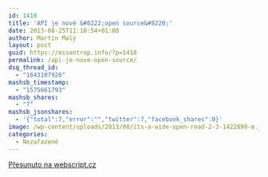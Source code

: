 ```yaml
---
id: 1418
title: 'API je nové &#8222;open source&#8220;'
date: 2013-08-25T11:18:54+01:00
author: Martin Malý
layout: post
guid: https://misantrop.info/?p=1418
permalink: /api-je-nove-open-source/
dsq_thread_id:
  - "1643107926"
mashsb_timestamp:
  - "1575661793"
mashsb_shares:
  - "7"
mashsb_jsonshares:
  - '{"total":7,"error":"","twitter":7,"facebook_shares":0}'
image: /wp-content/uploads/2013/08/its-a-wide-open-road-2-3-1422899-m.jpg
categories:
  - Nezařazené
---
```

[Přesunuto na webscript.cz](https://webscript.cz/api-je-nove-open-source/)